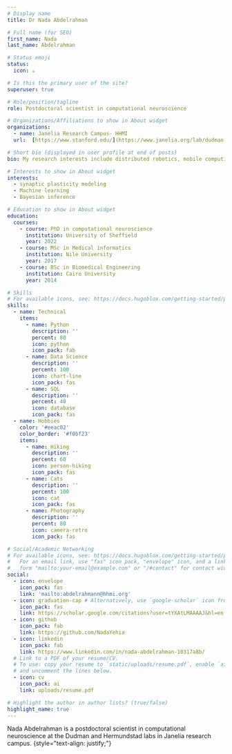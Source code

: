 ```yaml
---
# Display name
title: Dr Nada Abdelrahman

# Full name (for SEO)
first_name: Nada
last_name: Abdelrahman

# Status emoji
status:
  icon: ☕️

# Is this the primary user of the site?
superuser: true

# Role/position/tagline
role: Postdoctoral scientist in computational neuroscience

# Organizations/Affiliations to show in About widget
organizations:
  - name: Janelia Research Campus- HHMI
  url:  [https://www.stanford.edu/](https://www.janelia.org/lab/dudman-lab/)

# Short bio (displayed in user profile at end of posts)
bio: My research interests include distributed robotics, mobile computing and programmable matter.

# Interests to show in About widget
interests:
  - synaptic plasticity modeling
  - Machine learning
  - Bayesian inference

# Education to show in About widget
education:
  courses:
    - course: PhD in computational neuroscience
      institution: University of Sheffield
      year: 2022
    - course: MSc in Medical informatics
      institution: Nile University
      year: 2017
    - course: BSc in Biomedical Engineering
      institution: Cairo University
      year: 2014

# Skills
# For available icons, see: https://docs.hugoblox.com/getting-started/page-builder/#icons
skills:
  - name: Technical
    items:
      - name: Python
        description: ''
        percent: 80
        icon: python
        icon_pack: fab
      - name: Data Science
        description: ''
        percent: 100
        icon: chart-line
        icon_pack: fas
      - name: SQL
        description: ''
        percent: 40
        icon: database
        icon_pack: fas
  - name: Hobbies
    color: '#eeac02'
    color_border: '#f0bf23'
    items:
      - name: Hiking
        description: ''
        percent: 60
        icon: person-hiking
        icon_pack: fas
      - name: Cats
        description: ''
        percent: 100
        icon: cat
        icon_pack: fas
      - name: Photography
        description: ''
        percent: 80
        icon: camera-retro
        icon_pack: fas

# Social/Academic Networking
# For available icons, see: https://docs.hugoblox.com/getting-started/page-builder/#icons
#   For an email link, use "fas" icon pack, "envelope" icon, and a link in the
#   form "mailto:your-email@example.com" or "/#contact" for contact widget.
social:
  - icon: envelope
    icon_pack: fas
    link: 'mailto:abdelrahmann@hhmi.org'
  - icon: graduation-cap # Alternatively, use `google-scholar` icon from `ai` icon pack
    icon_pack: fas
    link: https://scholar.google.com/citations?user=tYXAtLMAAAAJ&hl=en
  - icon: github
    icon_pack: fab
    link: https://github.com/NadaYehia
  - icon: linkedin
    icon_pack: fab
    link: https://www.linkedin.com/in/nada-abdelrahman-10317a8b/
  # Link to a PDF of your resume/CV.
  # To use: copy your resume to `static/uploads/resume.pdf`, enable `ai` icons in `params.yaml`,
  # and uncomment the lines below.
  - icon: cv
    icon_pack: ai
    link: uploads/resume.pdf

# Highlight the author in author lists? (true/false)
highlight_name: true
---
```


Nada Abdelrahman is a postdoctoral scientist in computational neuroscience at the Dudman and Hermundstad labs in Janelia research campus. 
{style="text-align: justify;"}

